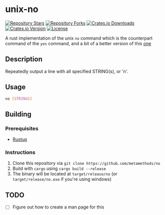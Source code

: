 # unix-no

[![Repository Stars](https://img.shields.io/github/stars/metamethods/no)](https://github.com/metamethods/no)
[![Repository Forks](https://img.shields.io/github/forks/metamethods/no)](https://github.com/metamethods/no/forks)
[![Crates.io Downloads](https://img.shields.io/crates/d/unix-no)](https://crates.io/crates/no)
[![Crates.io Version](https://img.shields.io/crates/v/unix-no)](https://crates.io/crates/no)
[![License](https://img.shields.io/github/license/metamethods/no)](https://github.com/metamethods/no/blob/master/LICENSE)

A rust implementation of the unix `no` command which is the counterpart command of the `yes` command, and a bit of a better version of this [one](https://crates.io/crates/no)

## Description
Repeatedly output a line with all specified STRING(s), or 'n'.

## Usage
```bash
no [STRINGS]
```

## Building
### Prerequisites
* [Rustup](https://rustup.rs/)

### Instructions
1. Clone this repository via `git clone https://github.com/metamethods/no`
2. Build with `cargo` using `cargo build --release`
3. The binary will be located at `target/release/no` (or `target/release/no.exe` if you're using windows)

## TODO
- [ ] Figure out how to create a man page for this